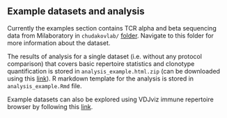## Example datasets and analysis

Currently the examples section contains TCR alpha and beta sequencing data from Milaboratory in ``chudakovlab/`` [folder](https://github.com/RepSeq/technology-comparison/tree/master/examples/chudakovlab). Navigate to this folder for more information about the dataset.

The results of analysis for a single dataset (i.e. without any protocol comparison) that covers basic repertoire statistics and clonotype quantification is stored in ``analysis_example.html.zip`` (can be downloaded using this [link](https://github.com/RepSeq/technology-comparison/raw/master/examples/analysis_example.html.zip)).
R markdown template for the analysis is stored in ``analysis_example.Rmd`` file.

Example datasets can also be explored using VDJviz immune repertoire browser by following this [link](http://vdjviz.cdr3.net/share/PRTBSRpXEHoUzMQiZsPlclrHAexlQtTBpjeMaZwI).